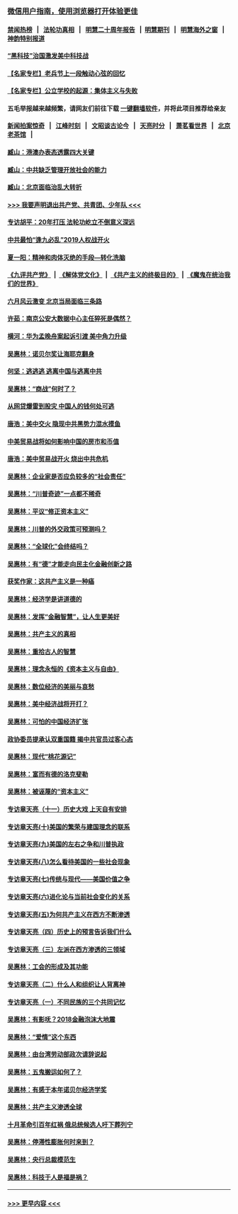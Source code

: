 ### [微信用户指南，使用浏览器打开体验更佳](https://github.com/gfw-breaker/banned-news1/blob/master/indexes/wechat-guide.md?t=0)
#### [禁闻热榜](热点新闻.md?t=0)  &nbsp;&nbsp;|&nbsp;&nbsp; [法轮功真相](https://github.com/gfw-breaker/truth/blob/master/README.md?t=0) &nbsp;&nbsp;|&nbsp;&nbsp; [明慧二十周年报告](https://github.com/gfw-breaker/mh-reports/blob/master/README.md?t=0) &nbsp;&nbsp;|&nbsp;&nbsp;[明慧期刊](https://github.com/gfw-breaker/mh-qikan) &nbsp;&nbsp;|&nbsp;&nbsp; [明慧海外之窗](https://github.com/gfw-breaker/mh-news/blob/master/README.md?t=0) &nbsp;&nbsp;|&nbsp;&nbsp; [神韵特别报道](https://github.com/gfw-breaker/mh-news/blob/master/shenyun.md?t=0)
#### [“黑科技”治国激发美中科技战](../pages/nsc423/n11638056.md?t=02060544) 
#### [【名家专栏】老兵节上一段触动心弦的回忆](../pages/nsc423/n11646016.md?t=02060544) 
#### [【名家专栏】公立学校的起源：集体主义与失败](../pages/nsc423/n11601833.md?t=02060544) 
#### 五毛举报越来越频繁，请网友们前往下载 [一键翻墙软件](https://github.com/gfw-breaker/ssr-accounts)，并将此项目推荐给亲友
#### [新闻拍案惊奇](https://github.com/gfw-breaker/banned-news1/blob/master/pages/link4.md) &nbsp;&nbsp;|&nbsp;&nbsp; [江峰时刻](https://github.com/gfw-breaker/banned-news1/blob/master/pages/link4.md) &nbsp;&nbsp;|&nbsp;&nbsp; [文昭谈古论今](https://github.com/gfw-breaker/banned-news1/blob/master/pages/link4.md) &nbsp;&nbsp;|&nbsp;&nbsp; [天亮时分](https://github.com/gfw-breaker/banned-news1/blob/master/pages/link4.md) &nbsp;&nbsp;|&nbsp;&nbsp; [萧茗看世界](https://github.com/gfw-breaker/banned-news1/blob/master/pages/link4.md) &nbsp;&nbsp;|&nbsp;&nbsp; [北京老茶馆](https://github.com/gfw-breaker/banned-news1/blob/master/pages/link4.md) &nbsp;&nbsp;|&nbsp;&nbsp; 
#### [臧山：港澳办表态透露四大关键](../pages/nsc423/n11421628.md?t=02060544) 
#### [臧山：中共缺乏管理开放社会的能力](../pages/nsc423/n11407457.md?t=02060544) 
#### [臧山：北京面临治乱大转折](../pages/nsc423/n11406895.md?t=02060544) 
#### [>>> 我要声明退出共产党、共青团、少年队 <<<](https://github.com/begood0513/goodnews/blob/master/quit/letter.md) 
#### [专访胡平：20年打压 法轮功屹立不倒意义深远](../pages/nsc423/n11398800.md?t=02060544) 
#### [中共最怕“逢九必乱”2019人权战开火](../pages/nsc423/n11385248.md?t=02060544) 
#### [夏一阳：精神和肉体灭绝的手段—转化洗脑](../pages/nsc423/n11368250.md?t=02060544) 
#### [《九评共产党》](https://github.com/begood0513/9ping.md/blob/master/README.md) &nbsp;|&nbsp; [《解体党文化》](../../../../jtdwh.md/blob/master/README.md)  &nbsp;|&nbsp; [《共产主义的终极目的》](../../../../gczydzjmd.md/blob/master/README.md) &nbsp;|&nbsp; [《魔鬼在统治我们的世界》](../../../../mgztzwmdsj.md/blob/master/README.md) 
#### [六月风云激变 北京当局面临三条路](../pages/nsc423/n11313668.md?t=02060544) 
#### [许茹：南京公安大数据中心主任猝死是偶然？](../pages/nsc423/n11064744.md?t=02060544) 
#### [横河：华为孟晚舟案起诉引渡 美中角力升级](../pages/nsc423/n11027230.md?t=02060544) 
#### [吴惠林：诺贝尔奖让海耶克翻身](../pages/nsc423/n10890049.md?t=02060544) 
#### [何坚：逃逃逃 逃离中国与逃离中共](../pages/nsc423/n10592891.md?t=02060544) 
#### [吴惠林：“商战”何时了？](../pages/nsc423/n10573558.md?t=02060544) 
#### [从网贷爆雷到股灾 中国人的钱何处可逃](../pages/nsc423/n10572800.md?t=02060544) 
#### [唐浩：美中交火 隐现中共黑势力混水摸鱼](../pages/nsc423/n10544040.md?t=02060544) 
#### [中美贸易战将如何影响中国的房市和币值](../pages/nsc423/n10543697.md?t=02060544) 
#### [唐浩：美中贸易战开火 烧出中共危机](../pages/nsc423/n10540126.md?t=02060544) 
#### [吴惠林：企业家是否应负较多的“社会责任”](../pages/nsc423/n10535022.md?t=02060544) 
#### [吴惠林：“川普奇迹”一点都不稀奇](../pages/nsc423/n10512808.md?t=02060544) 
#### [吴惠林：平议“修正资本主义”](../pages/nsc423/n10495724.md?t=02060544) 
#### [吴惠林：川普的外交政策可预测吗？](../pages/nsc423/n10462387.md?t=02060544) 
#### [吴惠林：“全球化”会终结吗？](../pages/nsc423/n10452838.md?t=02060544) 
#### [吴惠林：有“德”才能走向民主化金融创新之路](../pages/nsc423/n10432292.md?t=02060544) 
#### [获奖作家：这共产主义是一种癌](../pages/nsc423/n10431541.md?t=02060544) 
#### [吴惠林：经济学是讲道德的](../pages/nsc423/n10398014.md?t=02060544) 
#### [吴惠林：发挥“金融智慧”，让人生更美好](../pages/nsc423/n10375019.md?t=02060544) 
#### [吴惠林：共产主义的真相](../pages/nsc423/n10351394.md?t=02060544) 
#### [吴惠林：重拾古人的智慧](../pages/nsc423/n10337691.md?t=02060544) 
#### [吴惠林：理念永恒的《资本主义与自由》](../pages/nsc423/n10316274.md?t=02060544) 
#### [吴惠林：数位经济的美丽与哀愁](../pages/nsc423/n10292946.md?t=02060544) 
#### [吴惠林：美中经济战将开打？](../pages/nsc423/n10258825.md?t=02060544) 
#### [吴惠林：可怕的中国经济扩张](../pages/nsc423/n10219147.md?t=02060544) 
#### [政协委员提承认双重国籍 揭中共官员过客心态](../pages/nsc423/n10208809.md?t=02060544) 
#### [吴惠林：现代“桃花源记”](../pages/nsc423/n10185234.md?t=02060544) 
#### [吴惠林：富而有德的洛克斐勒](../pages/nsc423/n10142264.md?t=02060544) 
#### [吴惠林：被诬蔑的“资本主义”](../pages/nsc423/n10124816.md?t=02060544) 
#### [专访章天亮（十一）历史大戏 上天自有安排](../pages/nsc423/n10094905.md?t=02060544) 
#### [专访章天亮(十)美国的繁荣与建国理念的联系](../pages/nsc423/n10094899.md?t=02060544) 
#### [专访章天亮(九)美国的左右之争和川普执政](../pages/nsc423/n10094889.md?t=02060544) 
#### [专访章天亮(八)怎么看待美国的一些社会现象](../pages/nsc423/n10094857.md?t=02060544) 
#### [专访章天亮(七)传统与现代——美国价值之争](../pages/nsc423/n10093140.md?t=02060544) 
#### [专访章天亮(六)进化论与当前社会变化的关系](../pages/nsc423/n10092036.md?t=02060544) 
#### [专访章天亮(五)为何共产主义在西方不断渗透](../pages/nsc423/n10083620.md?t=02060544) 
#### [专访章天亮（四）历史上的预言告诉我们什么](../pages/nsc423/n10083606.md?t=02060544) 
#### [专访章天亮（三）左派在西方渗透的三领域](../pages/nsc423/n10081115.md?t=02060544) 
#### [吴惠林：工会的形成及其功能](../pages/nsc423/n10080633.md?t=02060544) 
#### [专访章天亮（二）什么人和组织让人背离神](../pages/nsc423/n10076637.md?t=02060544) 
#### [专访章天亮（一）不同民族的三个共同记忆](../pages/nsc423/n10074188.md?t=02060544) 
#### [吴惠林：有影呒？2018金融泡沫大地震](../pages/nsc423/n10040534.md?t=02060544) 
#### [吴惠林：“爱情”这个东西](../pages/nsc423/n10019423.md?t=02060544) 
#### [吴惠林：由台湾劳动部政次请辞说起](../pages/nsc423/n9979679.md?t=02060544) 
#### [吴惠林：五鬼搬运如何了？](../pages/nsc423/n9925338.md?t=02060544) 
#### [吴惠林：有感于本年诺贝尔经济学奖](../pages/nsc423/n9871883.md?t=02060544) 
#### [吴惠林：共产主义渗透全球](../pages/nsc423/n9812748.md?t=02060544) 
#### [十月革命引百年红祸 俄总统候选人吁下葬列宁](../pages/nsc423/n9810182.md?t=02060544) 
#### [吴惠林：停滞性膨胀何时来到？](../pages/nsc423/n9764136.md?t=02060544) 
#### [吴惠林：央行总裁模范生](../pages/nsc423/n9728134.md?t=02060544) 
#### [吴惠林：科技于人是福是祸？](../pages/nsc423/n9672982.md?t=02060544) 

----
#### [ >>> 更早内容 <<< ](../indexes/nsc423-earlier.md)
